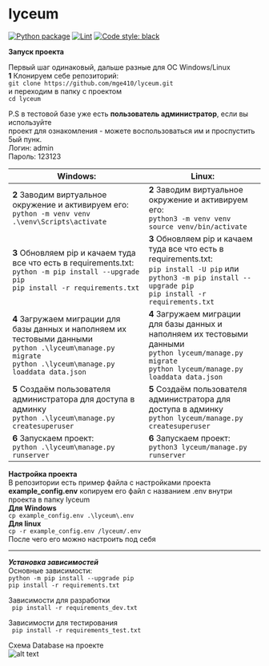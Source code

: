 # lyceum

[![Python package](https://github.com/mge410/lyceum/actions/workflows/python-package.yml/badge.svg)](https://github.com/mge410/lyceum/actions/workflows/python-package.yml)
[![Lint](https://github.com/mge410/lyceum/actions/workflows/mypy.yml/badge.svg)](https://github.com/mge410/lyceum/actions/workflows/mypy.yml)
[![Code style: black](https://img.shields.io/badge/code%20style-black-000000.svg)](https://github.com/psf/black)

**Запуск проекта**

Первый шаг одинаковый, дальше разные для OC Windows/Linux  
**1** Клонируем себе репозиторий:  
```git clone https://github.com/mge410/lyceum.git ```  
и переходим в папку с проектом   
```cd lyceum ```  

P.S в тестовой базе уже есть **пользователь администратор**, если вы используйте  
проект для ознакомления - можете воспользоваться им и проспустить 5ый пунк.  
Логин: admin  
Пароль: 123123

| Windows:      | Linux:               |
| ------------- |------------------|
| **2** Заводим виртуальное окружение и активируем его: <br> ```python -m venv venv ``` <br> ```.\venv\Scripts\activate ```                                                         | **2** Заводим виртуальное окружение и активируем его: <br> ```python3 -m venv venv ``` <br> ```source venv/bin/activate ```      |
| **3** Обновляем pip и качаем туда все что есть в requirements.txt: <br>```python -m pip install --upgrade pip``` <br> ```pip install -r requirements.txt ```                      | **3** Обновляем pip и качаем туда все что есть в requirements.txt: <br> ```pip install -U pip``` или    ```python3 -m pip install --upgrade pip``` <br> ```pip install -r requirements.txt```    |
| **4** Загружаем миграции для базы данных и наполняем их тестовыми данными <br>```python .\lyceum\manage.py migrate``` <br> ```python .\lyceum\manage.py loaddata data.json ```    | **4** Загружаем миграции для базы данных и наполняем их тестовыми данными <br>```python lyceum/manage.py migrate``` <br> ```python lyceum/manage.py loaddata data.json ```    |
| **5** Cоздаём пользователя администратора для доступа в админку  <br>```python .\lyceum\manage.py createsuperuser```                                                              | **5** Cоздаём пользователя администратора для доступа в админку <br>```python lyceum/manage.py createsuperuser``` <br>   |
| **6** Запускаем проект: <br> ``` python .\lyceum\manage.py runserver ```                                                                                                          | **6** Запускаем проект: <br> ```python3 lyceum/manage.py runserver```           |


**Настройка проекта**  
В репозитории есть пример файла с настройками проекта __example_config.env__
копируем его файл с названием .env внутри проекта в папку lyceum   
__Для Windows__   
```cp example_config.env .\lyceum\.env```   
__Для linux__   
```cp -r example_config.env /lyceum/.env```   
После чего его можно настроить под себя   

---

***Установка зависимостей***  
Основные зависимости:  
```python -m pip install --upgrade pip```   
```pip install -r requirements.txt ```  

Зависимости для разработки  
``` pip install -r requirements_dev.txt```  

Зависимости для тестирования   
``` pip install -r requirements_test.txt```

Схема Database на проекте  
![alt text](database.PNG)